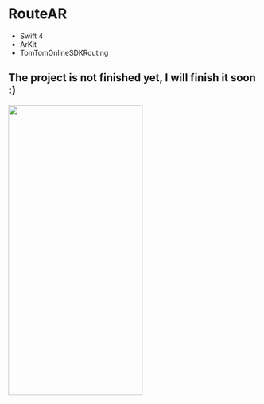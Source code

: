 # RouteAR

* Swift 4
* ArKit
* TomTomOnlineSDKRouting

## The project is not finished yet, I will finish it soon :)

<img src="/img/route.gif" height="584" width="270" />
